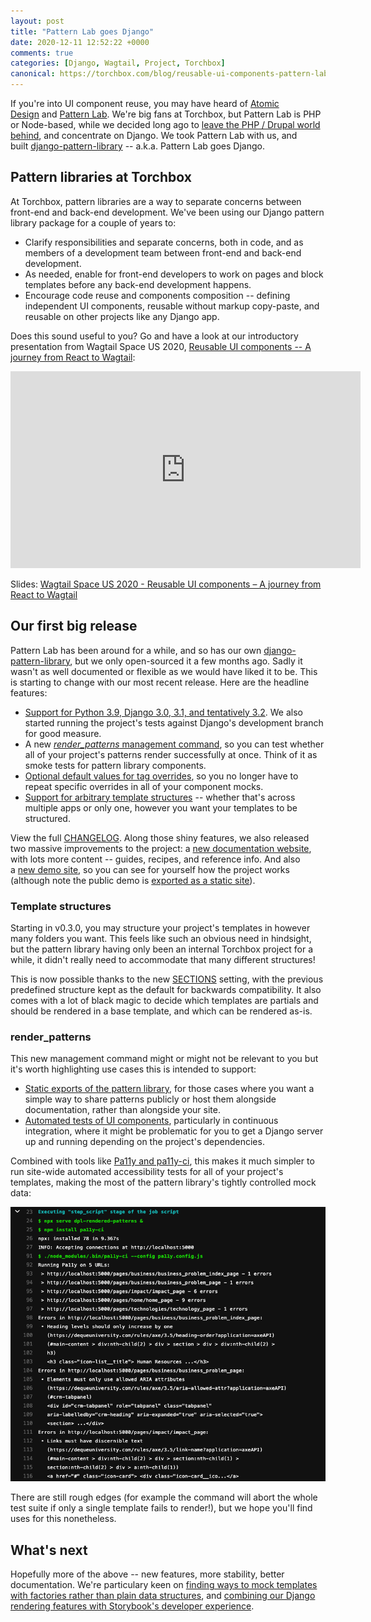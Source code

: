 ```yaml
---
layout: post
title: "Pattern Lab goes Django"
date: 2020-12-11 12:52:22 +0000
comments: true
categories: [Django, Wagtail, Project, Torchbox]
canonical: https://torchbox.com/blog/reusable-ui-components-pattern-lab-goes-django/
---
```


If you're into UI component reuse, you may have heard of [Atomic Design](https://atomicdesign.bradfrost.com/) and [Pattern Lab](https://patternlab.io/). We're big fans at Torchbox, but Pattern Lab is PHP or Node-based, while we decided long ago to [leave the PHP / Drupal world behind](https://torchbox.com/blog/alternatives-to-drupal/), and concentrate on Django. We took Pattern Lab with us, and built [django-pattern-library](https://torchbox.github.io/django-pattern-library/) -- a.k.a. Pattern Lab goes Django.

<!-- more -->

## Pattern libraries at Torchbox

At Torchbox, pattern libraries are a way to separate concerns between front-end and back-end development. We've been using our Django pattern library package for a couple of years to:

- Clarify responsibilities and separate concerns, both in code, and as members of a development team between front-end and back-end development.
- As needed, enable for front-end developers to work on pages and block templates before any back-end development happens.
- Encourage code reuse and components composition -- defining independent UI components, reusable without markup copy-paste, and reusable on other projects like any Django app.

Does this sound useful to you? Go and have a look at our introductory presentation from Wagtail Space US 2020, [Reusable UI components -- A journey from React to Wagtail](https://www.youtube.com/watch?v=isrOufI7TKc):

<iframe width="560" height="315" src="https://www.youtube-nocookie.com/embed/isrOufI7TKc" frameborder="0" allow="accelerometer; autoplay; clipboard-write; encrypted-media; gyroscope; picture-in-picture" allowfullscreen></iframe>

Slides: [Wagtail Space US 2020 - Reusable UI components – A journey from React to Wagtail](https://docs.google.com/presentation/d/1pZAbunn0Ci8B9NR0mS5taOPe7BMdAiDrKNIcd9xBWO4/edit)

## Our first big release

Pattern Lab has been around for a while, and so has our own [django-pattern-library](https://torchbox.github.io/django-pattern-library/), but we only open-sourced it a few months ago. Sadly it wasn't as well documented or flexible as we would have liked it to be. This is starting to change with our most recent release. Here are the headline features:

- [Support for Python 3.9, Django 3.0, 3.1, and tentatively 3.2](https://torchbox.github.io/django-pattern-library/getting-started/#compatibility). We also started running the project's tests against Django's development branch for good measure.
- A new [*render_patterns* management command](https://torchbox.github.io/django-pattern-library/guides/automated-tests/#with-render_patterns), so you can test whether all of your project's patterns render successfully at once. Think of it as smoke tests for pattern library components.
- [Optional default values for tag overrides](https://torchbox.github.io/django-pattern-library/reference/api/#override_tag), so you no longer have to repeat specific overrides in all of your component mocks.
- [Support for arbitrary template structures](https://torchbox.github.io/django-pattern-library/reference/api/#sections) -- whether that's across multiple apps or only one, however you want your templates to be structured.

View the full [CHANGELOG](https://github.com/torchbox/django-pattern-library/blob/master/CHANGELOG.md). Along those shiny features, we also released two massive improvements to the project: a [new documentation website](https://torchbox.github.io/django-pattern-library/), with lots more content -- guides, recipes, and reference info. And also a [new demo site](https://torchbox.github.io/django-pattern-library/demo/pattern-library/), so you can see for yourself how the project works (although note the public demo is [exported as a static site](https://torchbox.github.io/django-pattern-library/guides/static-site-export/)).

### Template structures

Starting in v0.3.0, you may structure your project's templates in however many folders you want. This feels like such an obvious need in hindsight, but the pattern library having only been an internal Torchbox project for a while, it didn't really need to accommodate that many different structures!

This is now possible thanks to the new [SECTIONS](https://torchbox.github.io/django-pattern-library/reference/api/#sections) setting, with the previous predefined structure kept as the default for backwards compatibility. It also comes with a lot of black magic to decide which templates are partials and should be rendered in a base template, and which can be rendered as-is.

### render_patterns

This new management command might or might not be relevant to you but it's worth highlighting use cases this is intended to support:

- [Static exports of the pattern library](https://torchbox.github.io/django-pattern-library/guides/static-site-export/), for those cases where you want a simple way to share patterns publicly or host them alongside documentation, rather than alongside your site.
- [Automated tests of UI components](https://torchbox.github.io/django-pattern-library/guides/automated-tests/), particularly in continuous integration, where it might be problematic for you to get a Django server up and running depending on the project's dependencies.

Combined with tools like [Pa11y and pa11y-ci](https://pa11y.org/), this makes it much simpler to run site-wide automated accessibility tests for all of your project's templates, making the most of the pattern library's tightly controlled mock data:

![Screenshot of pa11y-ci output in GitLab CI showing reported issues on pattern library templates](/images/blog/pattern-lab-goes-django/gitlab-ci-pa11y-patterns.png)

There are still rough edges (for example the command will abort the whole test suite if only a single template fails to render!), but we hope you'll find uses for this nonetheless.

## What's next

Hopefully more of the above -- new features, more stability, better documentation. We're particulary keen on [finding ways to mock templates with factories rather than plain data structures](https://github.com/torchbox/django-pattern-library/issues/106), and [combining our Django rendering features with Storybook's developer experience](https://github.com/torchbox/django-pattern-library/issues/103).
